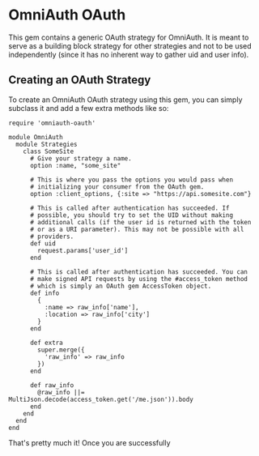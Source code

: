 # OmniAuth OAuth

This gem contains a generic OAuth strategy for OmniAuth. It is meant to
serve as a building block strategy for other strategies and not to be
used independently (since it has no inherent way to gather uid and user
info).

## Creating an OAuth Strategy

To create an OmniAuth OAuth strategy using this gem, you can simply
subclass it and add a few extra methods like so:

    require 'omniauth-oauth'

    module OmniAuth
      module Strategies
        class SomeSite
          # Give your strategy a name.
          option :name, "some_site"

          # This is where you pass the options you would pass when
          # initializing your consumer from the OAuth gem.
          option :client_options, {:site => "https://api.somesite.com"}

          # This is called after authentication has succeeded. If
          # possible, you should try to set the UID without making
          # additional calls (if the user id is returned with the token
          # or as a URI parameter). This may not be possible with all
          # providers.
          def uid
            request.params['user_id']
          end

          # This is called after authentication has succeeded. You can
          # make signed API requests by using the #access_token method
          # which is simply an OAuth gem AccessToken object.
          def info
            {
              :name => raw_info['name'],
              :location => raw_info['city']
            }
          end

          def extra
            super.merge({
              'raw_info' => raw_info
            })
          end

          def raw_info
            @raw_info ||= MultiJson.decode(access_token.get('/me.json')).body
          end
        end
      end
    end

That's pretty much it! Once you are successfully 
